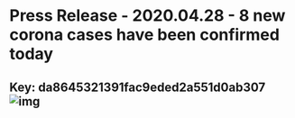 # Press Release - 2020.04.28 - 8 new corona cases have been confirmed today 
Key: da8645321391fac9eded2a551d0ab307 
![img](img/da8645321391fac9eded2a551d0ab307.jpg)
---
```

```
